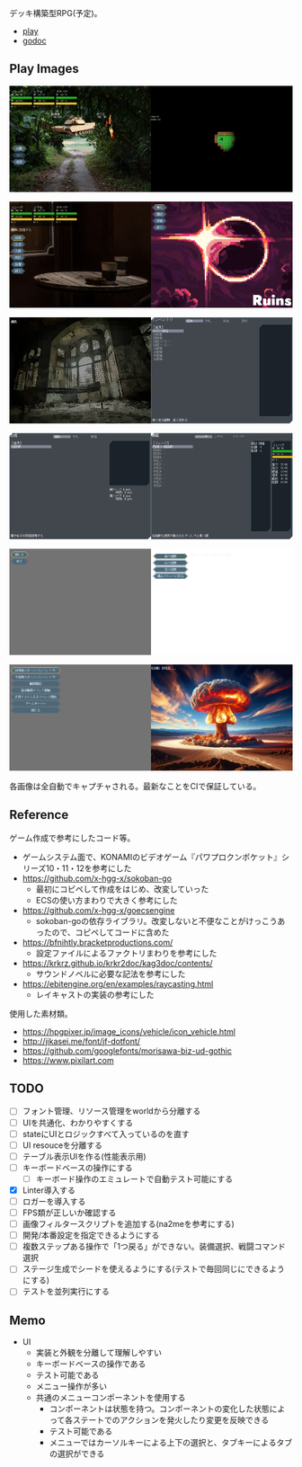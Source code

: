 デッキ構築型RPG(予定)。

- [play](https://kijimad.github.io/ruins/)
- [godoc](https://kijimad.github.io/ruins/godoc/pkg/github.com/kijimaD/ruins/lib/)

## Play Images

<img src="./vrtimages/Battle.png" width="50%" /><img src="./vrtimages/Dungeon.png" width="50%" />

<img src="./vrtimages/HomeMenu.png" width="50%" /><img src="./vrtimages/MainMenu.png" width="50%" />

<img src="./vrtimages/Intro.png" width="50%" /><img src="./vrtimages/InventoryMenu.png" width="50%" />

<img src="./vrtimages/CraftMenu.png" width="50%" /><img src="./vrtimages/EquipMenu.png" width="50%" />

<img src="./vrtimages/DungeonMenu.png" width="50%" /><img src="./vrtimages/DungeonSelect.png" width="50%" />

<img src="./vrtimages/DebugMenu.png" width="50%" /><img src="./vrtimages/GameOver.png" width="50%" />

各画像は全自動でキャプチャされる。最新なことをCIで保証している。

## Reference

ゲーム作成で参考にしたコード等。

- ゲームシステム面で、KONAMIのビデオゲーム『パワプロクンポケット』シリーズ10・11・12を参考にした
- https://github.com/x-hgg-x/sokoban-go
  - 最初にコピペして作成をはじめ、改変していった
  - ECSの使い方まわりで大きく参考にした
- https://github.com/x-hgg-x/goecsengine
  - sokoban-goの依存ライブラリ。改変しないと不便なことがけっこうあったので、コピペしてコードに含めた
- https://bfnihtly.bracketproductions.com/
  - 設定ファイルによるファクトリまわりを参考にした
- https://krkrz.github.io/krkr2doc/kag3doc/contents/
  - サウンドノベルに必要な記法を参考にした
- https://ebitengine.org/en/examples/raycasting.html
  - レイキャストの実装の参考にした

使用した素材類。

- https://hpgpixer.jp/image_icons/vehicle/icon_vehicle.html
- http://jikasei.me/font/jf-dotfont/
- https://github.com/googlefonts/morisawa-biz-ud-gothic
- https://www.pixilart.com

## TODO

- [ ] フォント管理、リソース管理をworldから分離する
- [ ] UIを共通化、わかりやすくする
- [ ] stateにUIとロジックすべて入っているのを直す
- [ ] UI resouceを分離する
- [ ] テーブル表示UIを作る(性能表示用)
- [ ] キーボードベースの操作にする
  - [ ] キーボード操作のエミュレートで自動テスト可能にする
- [x] Linter導入する
- [ ] ロガーを導入する
- [ ] FPS類が正しいか確認する
- [ ] 画像フィルタースクリプトを追加する(na2meを参考にする)
- [ ] 開発/本番設定を指定できるようにする
- [ ] 複数ステップある操作で「1つ戻る」ができない。装備選択、戦闘コマンド選択
- [ ] ステージ生成でシードを使えるようにする(テストで毎回同じにできるようにする)
- [ ] テストを並列実行にする

## Memo

- UI
  - 実装と外観を分離して理解しやすい
  - キーボードベースの操作である
  - テスト可能である
  - メニュー操作が多い
  - 共通のメニューコンポーネントを使用する
    - コンポーネントは状態を持つ。コンポーネントの変化した状態によって各ステートでのアクションを発火したり変更を反映できる
    - テスト可能である
    - メニューではカーソルキーによる上下の選択と、タブキーによるタブの選択ができる
